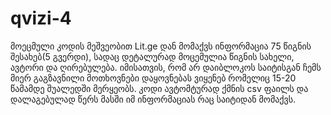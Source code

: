 # qvizi-4
მოეცმული კოდის მეშვეობით Lit.ge დან მომაქვს ინფორმაცია 75 წიგნის შესახებ(5 გვერდი), სადაც დეტალურად მოცემულია წიგნის სახელი, ავტორი და ღირებულება. იმისათვის, რომ არ დაიბლოკოს საიტისგან ჩემს მიერ გაგზავნილი მოთხოვნები დაყოვნებას ვიყენებ რომელიც 15-20 წამამდე შუალედში მერყეობს. კოდი ავტომტურად ქმნის csv ფაილს და დალაგებულად წერს მასში იმ ინფორმაციას რაც საიტიდან მომაქვს.
